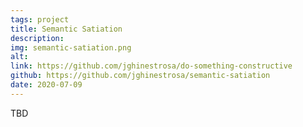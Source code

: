 ```yaml
---
tags: project
title: Semantic Satiation
description: 
img: semantic-satiation.png
alt: 
link: https://github.com/jghinestrosa/do-something-constructive
github: https://github.com/jghinestrosa/semantic-satiation
date: 2020-07-09
---
```


TBD
